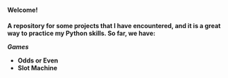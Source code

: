 <h4>Welcome!<h4>
A repository for some projects that I have encountered, and it is a great way to practice my Python skills.
So far, we have:

*Games*
  - Odds or Even
  - Slot Machine
